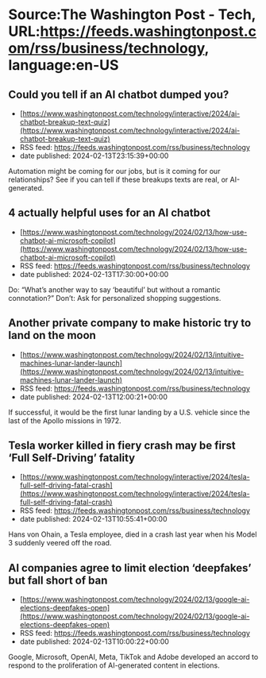 # Source:The Washington Post - Tech, URL:https://feeds.washingtonpost.com/rss/business/technology, language:en-US

## Could you tell if an AI chatbot dumped you?
 - [https://www.washingtonpost.com/technology/interactive/2024/ai-chatbot-breakup-text-quiz](https://www.washingtonpost.com/technology/interactive/2024/ai-chatbot-breakup-text-quiz)
 - RSS feed: https://feeds.washingtonpost.com/rss/business/technology
 - date published: 2024-02-13T23:15:39+00:00

Automation might be coming for our jobs, but is it coming for our relationships? See if you can tell if these breakups texts are real, or AI-generated.

## 4 actually helpful uses for an AI chatbot
 - [https://www.washingtonpost.com/technology/2024/02/13/how-use-chatbot-ai-microsoft-copilot](https://www.washingtonpost.com/technology/2024/02/13/how-use-chatbot-ai-microsoft-copilot)
 - RSS feed: https://feeds.washingtonpost.com/rss/business/technology
 - date published: 2024-02-13T17:30:00+00:00

Do: “What’s another way to say ‘beautiful’ but without a romantic connotation?” Don’t: Ask for personalized shopping suggestions.

## Another private company to make historic try to land on the moon
 - [https://www.washingtonpost.com/technology/2024/02/13/intuitive-machines-lunar-lander-launch](https://www.washingtonpost.com/technology/2024/02/13/intuitive-machines-lunar-lander-launch)
 - RSS feed: https://feeds.washingtonpost.com/rss/business/technology
 - date published: 2024-02-13T12:00:21+00:00

If successful, it would be the first lunar landing by a U.S. vehicle since the last of the Apollo missions in 1972.

## Tesla worker killed in fiery crash may be first ‘Full Self-Driving’ fatality
 - [https://www.washingtonpost.com/technology/interactive/2024/tesla-full-self-driving-fatal-crash](https://www.washingtonpost.com/technology/interactive/2024/tesla-full-self-driving-fatal-crash)
 - RSS feed: https://feeds.washingtonpost.com/rss/business/technology
 - date published: 2024-02-13T10:55:41+00:00

Hans von Ohain, a Tesla employee, died in a crash last year when his Model 3 suddenly veered off the road.

## AI companies agree to limit election ‘deepfakes’ but fall short of ban
 - [https://www.washingtonpost.com/technology/2024/02/13/google-ai-elections-deepfakes-open](https://www.washingtonpost.com/technology/2024/02/13/google-ai-elections-deepfakes-open)
 - RSS feed: https://feeds.washingtonpost.com/rss/business/technology
 - date published: 2024-02-13T10:00:22+00:00

Google, Microsoft, OpenAI, Meta, TikTok and Adobe developed an accord to respond to the proliferation of AI-generated content in elections.

